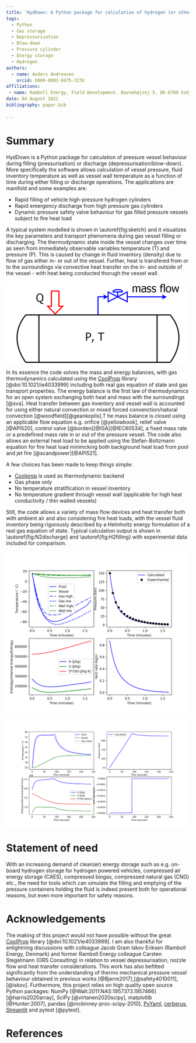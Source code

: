```yaml
---
title: 'HydDown: A Python package for calculation of hydrogen (or other gas) pressure vessel filling and discharge'
tags:
  - Python
  - Gas storage
  - Depressurisation
  - Blow-down
  - Pressure cylinder
  - Energy storage
  - Hydrogen
authors:
  - name: Anders Andreasen
    orcid: 0000-0003-0475-323X
affiliations:
 - name: Ramboll Energy, Field Development, Bavnehøjvej 5, DK-6700 Esbjerg, Denmark
date: 04 August 2021
bibliography: paper.bib

---
```


# Summary
HydDown is a Python package for calculation of pressure vessel behaviour during filling (pressurisation) or discharge (depressurisation/blow-down). More specifically the software allows calculation of vessel pressure, fluid inventory temperature as well as vessel wall temperature as a function of time during either filling or discharge operations. The applications are manifold and some examples are: 

* Rapid filling of vehicle high-pressure hydrogen cylinders
* Rapid emergency discharge from high pressure gas cylinders
* Dynamic pressure safety valve behaviour for gas filled pressure vessels subject to fire heat load

A typical system modelled is shown in \autoref{fig:sketch} and it visualizes the key parameters and transport phenomena during gas vessel filling or discharging. The thermodynamic state inside the vessel changes over time as seen from immediately observable variables temperature (T) and pressure (P). This is caused by change in fluid inventory (density) due to flow of gas either in- or out of the vessel. Further, heat is transfered from or to the surroundings via convective heat transfer on the in- and outside of the vessel - with heat being conducted thorugh the vessel wall.   

![Gas filled pressure vessel subject to gas discharge and heat transfer between vessel and gas inventory. \label{fig:sketch}](../docs/img/Sketch.png)

In its essence the code solves the mass and energy balances, with gas thermodynamics calculated using the [CoolProp](http://www.coolprop.org/) library [@doi:10.1021/ie4033999] including both real gas equation of state and gas transport properties. The energy balance is the first law of thermodynamics for an open system exchanging both heat and mass with the surroundings [@sva]. Heat transfer between gas inventory and vessel wall is accounted for using either natural convection or mixed forced convenction/natural convection [@woodfield][@geankoplis].T he mass balance is closed using an applicable flow equation e.g. orifice  [@yellowbook], relief valve [@API520],  control valve [@borden][@ISA][@IEC60534], a fixed mass rate or a predefined mass rate in or out of the pressure vessel. 
The code also allows an external heat load to be applied using the Stefan-Boltzmann equation for fire heat load minimcking both background heat load from pool and jet fire [@scandpower][@API521].

A few choices has been made to keep things simple:

- [Coolprop](http://www.coolprop.org/) is used as thermodynamic backend
- Gas phase only
- No temperature stratification in vessel inventory
- No temperature gradient through vessel wall (applicable for high heat conductivity / thin walled vessels)

Still, the code allows a variety of mass flow devices and heat transfer both with ambient air and also considering fire heat loads, with the vessel fluid inventory being rigorously described by a Helmholtz energy formulation of a real gas equation of state. Typical calculation output is shown in \autoref{fig:N2discharge} and \autoref{fig:H2filling} with experimental data included for comparison. 

![Calculations of nitrogen discharge emulating experiment I1 from [@Haque1992b]. The figure shows calculated gas and wall temperature (full lines) compared to experiments (upper left), calculated and experimental pressure (upper right), specific thermodynamic state variables (lower left), and the calculated vent rate (lower right). \label{fig:N2discharge}](../docs/img/N2_filling.png)

![Simulation of hydrogen cylinder pressurisation using a pressurisation rate of 10 MPa/min [@STRIEDNIG].\label{fig:H2filling}](../docs/img/Striednig_fillingH2_10MPa_min.png)

# Statement of need
With an increasing demand of clean(er) energy storage such as e.g. on-board hydrogen storage for hydrogen powered vehicles, compressed air energy storage (CAES), compressed biogas, compressed natural gas (CNG) etc., the need for tools which can simulate the filling and emptying of the pressure containers holding the fluid is indeed present both for operational reasons, but even more important for safety reasons. 



# Acknowledgements
The making of this project would not have possible without the great [CoolProp](http://www.coolprop.org/) library [@doi:10.1021/ie4033999]. I am also thankful for enlightning discussions with colleague Jacob Gram Iskov Eriksen (Ramboll Energy, Denmark) and former Ramboll Energy colleague Carsten Stegelmann (ORS Consulting) in relation to vessel depressurisation, nozzle flow and heat transfer considerations. This work has also befitted significantly from the understanding of thermo mechanical pressure vessel behaviour obtained in previous works [@Bjerre2017],[@safety4010011],[@iskov]. Furthermore, this project relies on high quality open source Python packages: NumPy [@Walt:2011:NAS:1957373.1957466][@harris2020array], SciPy [@virtanen2020scipy], matplotlib [@Hunter:2007], pandas [@mckinney-proc-scipy-2010], [PyYaml](https://pyyaml.org/wiki/PyYAMLDocumentation), [cerberus](https://docs.python-cerberus.org/en/stable/), [Streamlit](https://streamlit.io/) and pytest [@pytest].

# References